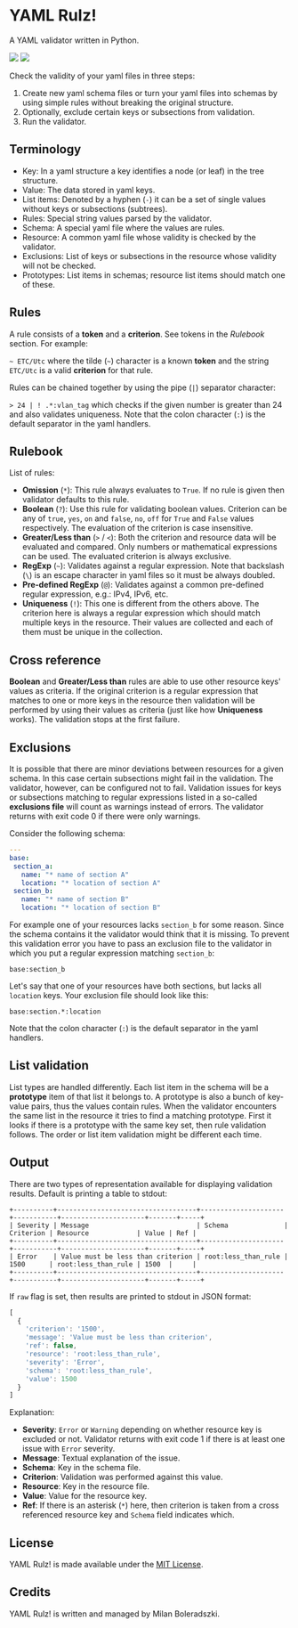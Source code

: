 YAML Rulz!
==========

A YAML validator written in Python.

[![][travis img]][travis]
[![][codecov img]][codecov]

Check the validity of your yaml files in three steps:

1. Create new yaml schema files or turn your yaml files into schemas by using simple rules without
breaking the original structure.
2. Optionally, exclude certain keys or subsections from validation.
3. Run the validator.


Terminology
-----------

- Key: In a yaml structure a key identifies a node (or leaf) in the tree structure.
- Value: The data stored in yaml keys.
- List items: Denoted by a hyphen (`-`) it can be a set of single values without keys or subsections (subtrees).
- Rules: Special string values parsed by the validator.
- Schema: A special yaml file where the values are rules.
- Resource: A common yaml file whose validity is checked by the validator.
- Exclusions: List of keys or subsections in the resource whose validity will not be checked.
- Prototypes: List items in schemas; resource list items should match one of these.


Rules
-----

A rule consists of a __token__ and a __criterion__. See tokens in the _Rulebook_ section. For example:

`~ ETC/Utc` where the tilde (`~`) character is a known __token__ and the string `ETC/Utc` is a valid __criterion__ for
that rule.

Rules can be chained together by using the pipe (`|`) separator character:

`> 24 | ! .*:vlan_tag` which checks if the given number is greater than 24 and also validates uniqueness. Note that the
colon character (`:`) is the default separator in the yaml handlers.


Rulebook
--------

List of rules:

- __Omission__ (`*`): This rule always evaluates to `True`. If no rule is given then validator defaults to this rule.
- __Boolean__ (`?`): Use this rule for validating boolean values. Criterion can be any of `true`, `yes`, `on` and
`false`, `no`, `off` for `True` and `False` values respectively. The evaluation of the criterion is case insensitive.
- __Greater/Less than__ (`>` / `<`): Both the criterion and resource data will be evaluated and compared. Only numbers
or mathematical expressions can be used. The evaluated criterion is always exclusive.
- __RegExp__ (`~`): Validates against a regular expression. Note that backslash (`\`) is an escape character in yaml
files so it must be always doubled.
- __Pre-defined RegExp__ (`@`): Validates against a common pre-defined regular expression, e.g.: IPv4, IPv6, etc.
- __Uniqueness__ (`!`): This one is different from the others above. The criterion here is always a regular expression
which should match multiple keys in the resource. Their values are collected and each of them must be unique in the
collection.


Cross reference
---------------

__Boolean__ and __Greater/Less than__ rules are able to use other resource keys' values as criteria. If the original
criterion is a regular expression that matches to one or more keys in the resource then validation will be performed
by using their values as criteria (just like how __Uniqueness__ works). The validation stops at the first failure.


Exclusions
----------

It is possible that there are minor deviations between resources for a given schema. In this case certain subsections
might fail in the validation. The validator, however, can be configured not to fail. Validation issues for keys or
subsections matching to regular expressions listed in a so-called __exclusions file__ will count as warnings instead
of errors. The validator returns with exit code 0 if there were only warnings.

Consider the following schema:

```yaml
---
base:
 section_a:
   name: "* name of section A"
   location: "* location of section A"
 section_b:
   name: "* name of section B"
   location: "* location of section B"
```

For example one of your resources lacks `section_b` for some reason. Since the schema contains it the validator
would think that it is missing. To prevent this validation error you have to pass an exclusion file to the validator
in which you put a regular expression matching `section_b`:

```
base:section_b
```

Let's say that one of your resources have both sections, but lacks all `location` keys. Your exclusion file should
look like this:

```
base:section.*:location
```

Note that the colon character (`:`) is the default separator in the yaml handlers.


List validation
---------------

List types are handled differently. Each list item in the schema will be a __prototype__ item of that list it
belongs to. A prototype is also a bunch of key-value pairs, thus the values contain rules. When the validator
encounters the same list in the resource it tries to find a matching prototype. First it looks if there is a prototype
with the same key set, then rule validation follows. The order or list item validation might be different each time.


Output
------

There are two types of representation available for displaying validation results. Default is printing a table to
stdout:

```
+----------+-----------------------------------+---------------------+-----------+---------------------+-------+-----+
| Severity | Message                           | Schema              | Criterion | Resource            | Value | Ref |
+----------+-----------------------------------+---------------------+-----------+---------------------+-------+-----+
| Error    | Value must be less than criterion | root:less_than_rule | 1500      | root:less_than_rule | 1500  |     |
+----------+-----------------------------------+---------------------+-----------+---------------------+-------+-----+
```

If `raw` flag is set, then results are printed to stdout in JSON format:

```javascript
[
  {
    'criterion': '1500',
    'message': 'Value must be less than criterion',
    'ref': false,
    'resource': 'root:less_than_rule',
    'severity': 'Error',
    'schema': 'root:less_than_rule',
    'value': 1500
  }
]
```

Explanation:

- __Severity__: `Error` or `Warning` depending on whether resource key is excluded or not. Validator returns with exit
code 1 if there is at least one issue with `Error` severity.
- __Message__: Textual explanation of the issue.
- __Schema__: Key in the schema file.
- __Criterion__: Validation was performed against this value.
- __Resource__: Key in the resource file.
- __Value__: Value for the resource key.
- __Ref__: If there is an asterisk (`*`) here, then criterion is taken from a cross referenced resource key and
`Schema` field indicates which.


License
-------
YAML Rulz! is made available under the [MIT License].


Credits
-------
YAML Rulz! is written and managed by Milan Boleradszki.


[travis]:https://travis-ci.org/milonoir/yaml_rulz
[travis img]:https://api.travis-ci.org/milonoir/yaml_rulz.svg?branch=master
[codecov img]:https://codecov.io/github/milonoir/yaml_rulz/coverage.svg?branch=master
[codecov]:https://codecov.io/github/milonoir/yaml_rulz?branch=master
[MIT License]:http://www.opensource.org/licenses/mit-license.php
